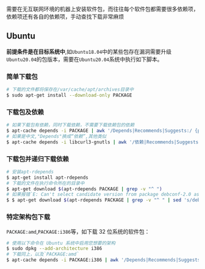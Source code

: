 需要在无互联网环境的机器上安装软件包，而往往每个软件包都需要很多依赖项，依赖项还有各自的依赖项，手动查找下载非常麻烦

## Ubuntu

**前提条件是在目标系统中**,如`Ubuntu18.04`中的某些包存在漏洞需要升级`Ubuntu20.04`的包版本，需要在`Ubuntu20.04`系统中执行如下脚本。

### 简单下载包

```bash
# 下载的文件都将保存在/var/cache/apt/archives目录中
$ sudo apt-get install --download-only PACKAGE
```

### 下载包及依赖

```bash
# 如果下载包有依赖，同时下载依赖，不需要下载依赖包的依赖
$ apt-cache depends -i PACKAGE | awk '/Depends|Recommends|Suggests:/ {print $2}' | xargs  apt-get download && apt-get download PACKAGE
# 如果是中文,"Depends"换成“依赖”,其他类似
$ apt-cache depends -i libcurl3-gnutls | awk '/依赖|Recommends|Suggests:/ {print $2}'| xargs  apt-get download && apt-get download PACKAGE
```

### 下载包并递归下载依赖

```bash
# 安装apt-rdepends
$ apt-get install apt-rdepends
# 下载的文件在执行命令所在的目录中
$ apt-get download $(apt-rdepends PACKAGE | grep -v "^ ")
# 如果报错`E: Can't select candidate version from package debconf-2.0 as it has no candidate`
$ $ apt-get download $(apt-rdepends PACKAGE | grep -v "^ " | sed 's/debconf-2.0/debconf/g')
```

### 特定架构包下载

`PACKAGE:amd`,`PACKAGE:i386`等，如下载 32 位系统的软件包：

```bash
# 使用以下命令在 Ubuntu 系统中启用您想要的架构
$ sudo dpkg --add-architecture i386
# 下载同上，以及`PACKAGE:amd`
$ apt-cache depends -i PACKAGE:i386 | awk '/Depends|Recommends|Suggests:/ {print $2}'| xargs  apt-get download && apt-get download PACKAGE
```
